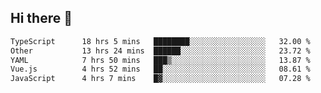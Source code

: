 ## Hi there 👋

<!--START_SECTION:waka-->

```txt
TypeScript      18 hrs 5 mins   ████████░░░░░░░░░░░░░░░░░   32.00 %
Other           13 hrs 24 mins  ██████░░░░░░░░░░░░░░░░░░░   23.72 %
YAML            7 hrs 50 mins   ███▒░░░░░░░░░░░░░░░░░░░░░   13.87 %
Vue.js          4 hrs 52 mins   ██░░░░░░░░░░░░░░░░░░░░░░░   08.61 %
JavaScript      4 hrs 7 mins    █▓░░░░░░░░░░░░░░░░░░░░░░░   07.28 %
```

<!--END_SECTION:waka-->

